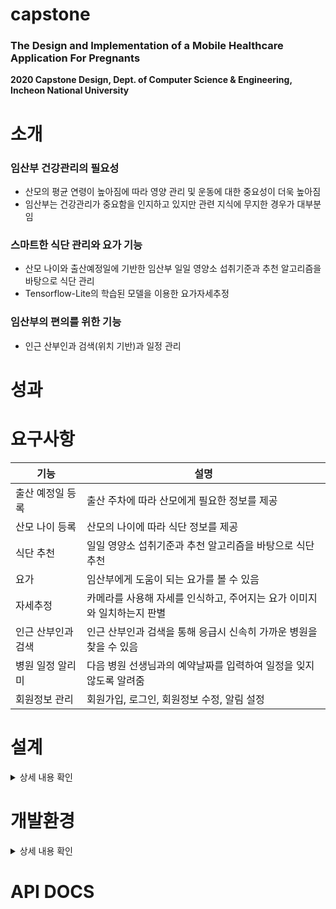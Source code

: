 # capstone
### The Design and Implementation of a Mobile Healthcare Application For Pregnants
**2020 Capstone Design, Dept. of Computer Science &amp; Engineering, Incheon National University**
  
# 소개
### 임산부 건강관리의 필요성
  * 산모의 평균 연령이 높아짐에 따라 영양 관리 및 운동에 대한 중요성이 더욱 높아짐
  * 임산부는 건강관리가 중요함을 인지하고 있지만 관련 지식에 무지한 경우가 대부분임
### 스마트한 식단 관리와 요가 기능
  * 산모 나이와 출산예정일에 기반한 임산부 일일 영양소 섭취기준과 추천 알고리즘을 바탕으로 식단 관리
  * Tensorflow-Lite의 학습된 모델을 이용한 요가자세추정
### 임산부의 편의를 위한 기능
  * 인근 산부인과 검색(위치 기반)과 일정 관리

# 성과

# 요구사항
| 기능 | 설명 |
| --------------- | -------------------------------------------------- |
|출산 예정일 등록|출산 주차에 따라 산모에게 필요한 정보를 제공|
|산모 나이 등록|산모의 나이에 따라 식단 정보를 제공|
|식단 추천|일일 영양소 섭취기준과 추천 알고리즘을 바탕으로 식단 추천|
|요가|임산부에게 도움이 되는 요가를 볼 수 있음|
|자세추정|카메라를 사용해 자세를 인식하고, 주어지는 요가 이미지와 일치하는지 판별|
|인근 산부인과 검색|인근 산부인과 검색을 통해 응급시 신속히 가까운 병원을 찾을 수 있음|
|병원 일정 알리미|다음 병원 선생님과의 예약날짜를 입력하여 일정을 잊지 않도록 알려줌|
|회원정보 관리|회원가입, 로그인, 회원정보 수정, 알림 설정|

# 설계
<details>
  <summary>상세 내용 확인</summary>
  <div markdown="1">
    
### 1. 메뉴구성도
![image](https://user-images.githubusercontent.com/67616332/111997039-fa26d380-8b5d-11eb-849c-a4d696635301.PNG)
### 2. 식단 알고리즘
![image](https://user-images.githubusercontent.com/67616332/111996875-cc418f00-8b5d-11eb-87d3-56ca099f2595.PNG)
### 3. 요가 알고리즘
![image](https://user-images.githubusercontent.com/67616332/111996433-5d643600-8b5d-11eb-9273-1425dd1c0038.PNG)


  </div>
</details>

# 개발환경
<details>
  <summary>상세 내용 확인</summary>
  <div markdown="1">
       
### BE
| 구분 | 개발환경 | 개발도구 | 개발언어 |
| ----- | --------- | --------- | --------- |
|Server|VSCode|Node.js|JavaScript|
|DB|Robo 3T|MongoDB|MongoDB|
|\*HF|Pycharm|-|Python|

\*HF : Hybrid Filtering
  
### INFRA-AWS
| 구분 | 서비스 |
| --------- | ------------- |
|Computing|EC2 CentOS7|
|Storage|S3|
|CDN|CloudFront|
  
### FE
|구분|개발환경|개발도구|개발언어|
|--|--| -- |--|
|Front|Android Studio| - | Java & Kotlin |
  
  </div>
</details>


# API DOCS

